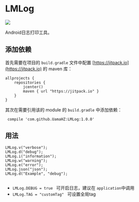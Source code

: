 # LMLog
[![](https://jitpack.io/v/UamaHZ/LMLog.svg)](https://jitpack.io/#UamaHZ/LMLog)

Android日志打印工具。

## 添加依赖
首先需要在项目的 `build.gradle` 文件中配置 [https://jitpack.io](https://jitpack.io) 的 maven 库：
```
allprojects {
    repositories {
        jcenter()
        maven { url "https://jitpack.io" }
    }
}
```
其次在需要引用该的 module 的 `build.gradle` 中添加依赖：
```
 compile 'com.github.UamaHZ:LMLog:1.0.0'
```

## 用法

```
LMLog.v("verbose");
LMLog.d("debug");
LMLog.i("information");
LMLog.w("warning");
LMLog.e("error");
LMLog.json("json");
LMLog.d("Example", "debug");
 

```
+  `LMLog.DEBUG = true ` 可开启日志，建议在 `application`中调用
+  `LMLog.TAG = "customTag" ` 可设置全局tag






